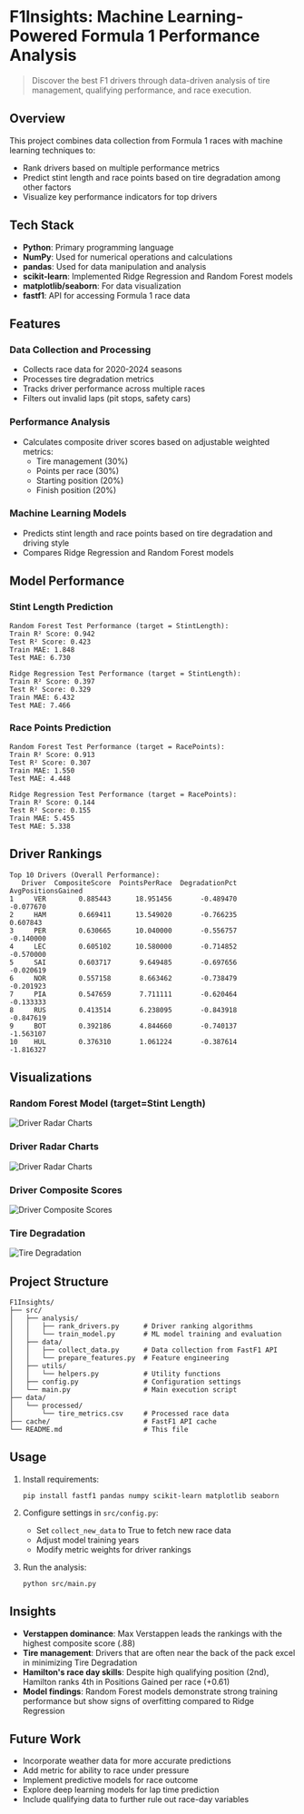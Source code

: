 # F1Insights: Machine Learning-Powered Formula 1 Performance Analysis

> Discover the best F1 drivers through data-driven analysis of tire management, qualifying performance, and race
> execution.

## Overview

This project combines data collection from Formula 1 races with machine learning techniques to:

- Rank drivers based on multiple performance metrics
- Predict stint length and race points based on tire degradation among other factors
- Visualize key performance indicators for top drivers

## Tech Stack

- **Python**: Primary programming language
- **NumPy**: Used for numerical operations and calculations
- **pandas**: Used for data manipulation and analysis
- **scikit-learn**: Implemented Ridge Regression and Random Forest models
- **matplotlib/seaborn**: For data visualization
- **fastf1**: API for accessing Formula 1 race data

## Features

### Data Collection and Processing

- Collects race data for 2020-2024 seasons
- Processes tire degradation metrics
- Tracks driver performance across multiple races
- Filters out invalid laps (pit stops, safety cars)

### Performance Analysis

- Calculates composite driver scores based on adjustable weighted metrics:
    - Tire management (30%)
    - Points per race (30%)
    - Starting position (20%)
    - Finish position (20%)

### Machine Learning Models

- Predicts stint length and race points based on tire degradation and driving style
- Compares Ridge Regression and Random Forest models

## Model Performance

### Stint Length Prediction

```
Random Forest Test Performance (target = StintLength):
Train R² Score: 0.942
Test R² Score: 0.423
Train MAE: 1.848
Test MAE: 6.730

Ridge Regression Test Performance (target = StintLength):
Train R² Score: 0.397
Test R² Score: 0.329
Train MAE: 6.432
Test MAE: 7.466
```

### Race Points Prediction

```
Random Forest Test Performance (target = RacePoints):
Train R² Score: 0.913
Test R² Score: 0.307
Train MAE: 1.550
Test MAE: 4.448

Ridge Regression Test Performance (target = RacePoints):
Train R² Score: 0.144
Test R² Score: 0.155
Train MAE: 5.455
Test MAE: 5.338
```

## Driver Rankings

```
Top 10 Drivers (Overall Performance):
   Driver  CompositeScore  PointsPerRace  DegradationPct  AvgPositionsGained
1     VER        0.885443      18.951456       -0.489470           -0.077670
2     HAM        0.669411      13.549020       -0.766235            0.607843
3     PER        0.630665      10.040000       -0.556757           -0.140000
4     LEC        0.605102      10.580000       -0.714852           -0.570000
5     SAI        0.603717       9.649485       -0.697656           -0.020619
6     NOR        0.557158       8.663462       -0.738479           -0.201923
7     PIA        0.547659       7.711111       -0.620464           -0.133333
8     RUS        0.413514       6.238095       -0.843918           -0.847619
9     BOT        0.392186       4.844660       -0.740137           -1.563107
10    HUL        0.376310       1.061224       -0.387614           -1.816327
```

## Visualizations

### Random Forest Model (target=Stint Length)

![Driver Radar Charts](src/resources/StintLength_Random_Forest.png)

### Driver Radar Charts

![Driver Radar Charts](src/resources/radar_charts.png)

### Driver Composite Scores

![Driver Composite Scores](src/resources/composite_scores.png)

### Tire Degradation

![Tire Degradation](src/resources/tire_degradation.png)

## Project Structure

```
F1Insights/
├── src/
│   ├── analysis/
│   │   ├── rank_drivers.py      # Driver ranking algorithms
│   │   └── train_model.py       # ML model training and evaluation
│   ├── data/
│   │   ├── collect_data.py      # Data collection from FastF1 API
│   │   └── prepare_features.py  # Feature engineering
│   ├── utils/
│   │   └── helpers.py           # Utility functions
│   ├── config.py                # Configuration settings
│   └── main.py                  # Main execution script
├── data/
│   └── processed/
│       └── tire_metrics.csv     # Processed race data
├── cache/                       # FastF1 API cache
└── README.md                    # This file
```

## Usage

1. Install requirements:
   ```
   pip install fastf1 pandas numpy scikit-learn matplotlib seaborn
   ```

2. Configure settings in `src/config.py`:
    - Set `collect_new_data` to True to fetch new race data
    - Adjust model training years
    - Modify metric weights for driver rankings

3. Run the analysis:
   ```
   python src/main.py
   ```

## Insights

- **Verstappen dominance**: Max Verstappen leads the rankings with the highest composite score (.88)
- **Tire management**: Drivers that are often near the back of the pack excel in minimizing Tire Degradation
- **Hamilton's race day skills**: Despite high qualifying position (2nd), Hamilton ranks 4th in Positions Gained per
  race (+0.61)
- **Model findings**: Random Forest models demonstrate strong training performance but show signs of overfitting
  compared to Ridge Regression

## Future Work

- Incorporate weather data for more accurate predictions
- Add metric for ability to race under pressure
- Implement predictive models for race outcome
- Explore deep learning models for lap time prediction
- Include qualifying data to further rule out race-day variables